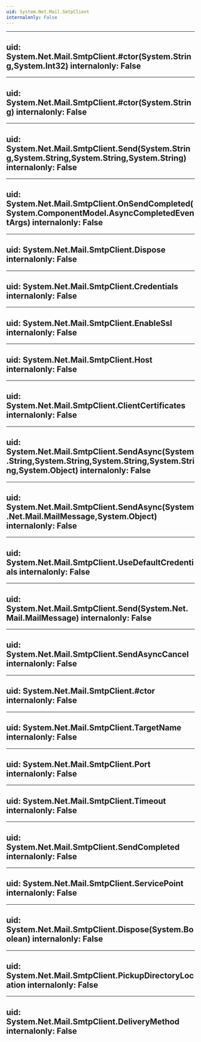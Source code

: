 ```yaml
---
uid: System.Net.Mail.SmtpClient
internalonly: False
---
```


---
uid: System.Net.Mail.SmtpClient.#ctor(System.String,System.Int32)
internalonly: False
---

---
uid: System.Net.Mail.SmtpClient.#ctor(System.String)
internalonly: False
---

---
uid: System.Net.Mail.SmtpClient.Send(System.String,System.String,System.String,System.String)
internalonly: False
---

---
uid: System.Net.Mail.SmtpClient.OnSendCompleted(System.ComponentModel.AsyncCompletedEventArgs)
internalonly: False
---

---
uid: System.Net.Mail.SmtpClient.Dispose
internalonly: False
---

---
uid: System.Net.Mail.SmtpClient.Credentials
internalonly: False
---

---
uid: System.Net.Mail.SmtpClient.EnableSsl
internalonly: False
---

---
uid: System.Net.Mail.SmtpClient.Host
internalonly: False
---

---
uid: System.Net.Mail.SmtpClient.ClientCertificates
internalonly: False
---

---
uid: System.Net.Mail.SmtpClient.SendAsync(System.String,System.String,System.String,System.String,System.Object)
internalonly: False
---

---
uid: System.Net.Mail.SmtpClient.SendAsync(System.Net.Mail.MailMessage,System.Object)
internalonly: False
---

---
uid: System.Net.Mail.SmtpClient.UseDefaultCredentials
internalonly: False
---

---
uid: System.Net.Mail.SmtpClient.Send(System.Net.Mail.MailMessage)
internalonly: False
---

---
uid: System.Net.Mail.SmtpClient.SendAsyncCancel
internalonly: False
---

---
uid: System.Net.Mail.SmtpClient.#ctor
internalonly: False
---

---
uid: System.Net.Mail.SmtpClient.TargetName
internalonly: False
---

---
uid: System.Net.Mail.SmtpClient.Port
internalonly: False
---

---
uid: System.Net.Mail.SmtpClient.Timeout
internalonly: False
---

---
uid: System.Net.Mail.SmtpClient.SendCompleted
internalonly: False
---

---
uid: System.Net.Mail.SmtpClient.ServicePoint
internalonly: False
---

---
uid: System.Net.Mail.SmtpClient.Dispose(System.Boolean)
internalonly: False
---

---
uid: System.Net.Mail.SmtpClient.PickupDirectoryLocation
internalonly: False
---

---
uid: System.Net.Mail.SmtpClient.DeliveryMethod
internalonly: False
---
